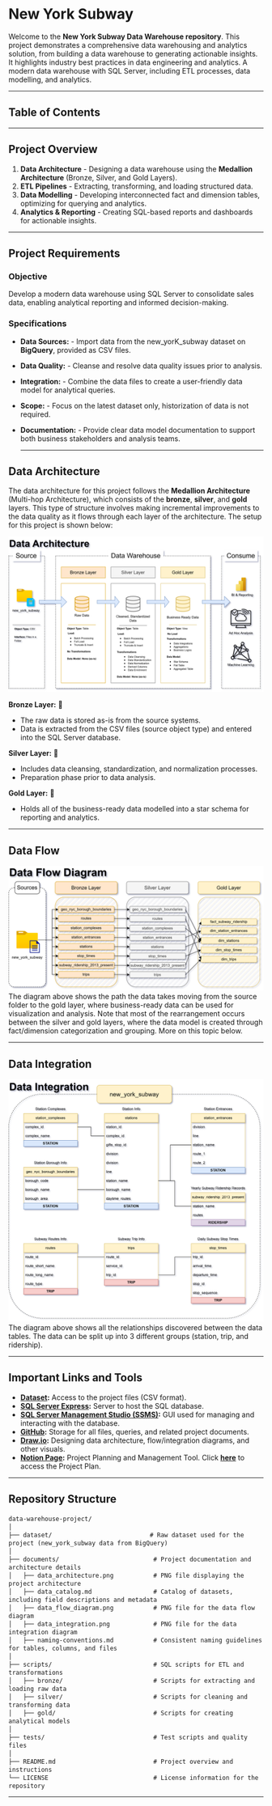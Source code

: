 # New York Subway
Welcome to the **New York Subway Data Warehouse repository**.
This project demonstrates a comprehensive data warehousing and analytics solution, from building a data warehouse to generating actionable insights. It highlights industry best practices in data engineering and analytics.
A modern data warehouse with SQL Server, including ETL processes, data modelling, and analytics.

---

## Table of Contents

---

## Project Overview
1. **Data Architecture** - Designing a data warehouse using the **Medallion Architecture** (Bronze, Silver, and Gold Layers).
2. **ETL Pipelines** - Extracting, transforming, and loading structured data.
3. **Data Modelling** - Developing interconnected fact and dimension tables, optimizing for querying and analytics.
4. **Analytics & Reporting** - Creating SQL-based reports and dashboards for actionable insights.

---

## Project Requirements

### Objective
Develop a modern data warehouse using SQL Server to consolidate sales data, enabling analytical reporting and informed decision-making.

### Specifications
- **Data Sources:** - Import data from the new_yorK_subway dataset on **BigQuery**, provided as CSV files.
- **Data Quality:** - Cleanse and resolve data quality issues prior to analysis.
- **Integration:** - Combine the data files to create a user-friendly data model for analytical queries.
- **Scope:** - Focus on the latest dataset only, historization of data is not required.
- **Documentation:** - Provide clear data model documentation to support both business stakeholders and analysis teams.

  ---

## Data Architecture
The data architecture for this project follows the **Medallion Architecture** (Multi-hop Architecture), which consists of the **bronze**, **silver**, and **gold** layers. This type of structure involves making incremental improvements to the data quality as it flows through each layer of the architecture. The setup for this project is shown below:

![Data Architecture](documents/data_architecture.png)

**Bronze Layer:** 🥉
- The raw data is stored as-is from the source systems.
- Data is extracted from the CSV files (source object type) and entered into the SQL Server database.

**Silver Layer:** 🥈
- Includes data cleansing, standardization, and normalization processes.
- Preparation phase prior to data analysis.

**Gold Layer:** 🥇
- Holds all of the business-ready data modelled into a star schema for reporting and analytics.

---

## Data Flow

![Data Flow Diagram](documents/data_flow_diagram.png)
The diagram above shows the path the data takes moving from the source folder to the gold layer, where business-ready data can be used for visualization and analysis. Note that most of the rearrangement occurs between the silver and gold layers, where the data model is created through fact/dimension categorization and grouping. More on this topic below.

---

## Data Integration

![Data Integration](documents/data_integration.png)
The diagram above shows all the relationships discovered between the data tables. The data can be split up into 3 different groups (station, trip, and ridership).

--- 

## Important Links and Tools

- **[Dataset](/dataset/):** Access to the project files (CSV format).
- **[SQL Server Express](https://www.microsoft.com/en-us/sql-server/sql-server-downloads):** Server to host the SQL database.
- **[SQL Server Management Studio (SSMS)](https://learn.microsoft.com/en-us/ssms/download-sql-server-management-studio-ssms?view=sql-server-ver16):** GUI used for managing and interacting with the database.
- **[GitHub](https://github.com/):** Storage for all files, queries, and related project documents.
- **[Draw.io](https://www.drawio.com/):** Designing data architecture, flow/integration diagrams, and other visuals.
- **[Notion Page](https://www.notion.com/):** Project Planning and Management Tool. Click **[here](https://www.notion.so/New-York-Subway-Data-Warehouse-1d547ae651ed80b1a855eca1e936898c?pvs=4)** to access the Project Plan.
 
---

## Repository Structure
```
data-warehouse-project/
│
├── dataset/                           # Raw dataset used for the project (new_york_subway data from BigQuery)
│
├── documents/                          # Project documentation and architecture details
│   ├── data_architecture.png           # PNG file displaying the project architecture
│   ├── data_catalog.md                 # Catalog of datasets, including field descriptions and metadata
│   ├── data_flow_diagram.png           # PNG file for the data flow diagram
│   ├── data_integration.png            # PNG file for the data integration diagram
│   ├── naming-conventions.md           # Consistent naming guidelines for tables, columns, and files
│
├── scripts/                            # SQL scripts for ETL and transformations
│   ├── bronze/                         # Scripts for extracting and loading raw data
│   ├── silver/                         # Scripts for cleaning and transforming data
│   ├── gold/                           # Scripts for creating analytical models
│
├── tests/                              # Test scripts and quality files
│
├── README.md                           # Project overview and instructions
└── LICENSE                             # License information for the repository
```

---



  
